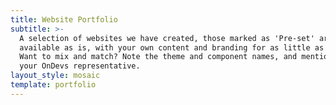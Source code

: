 ```yaml
---
title: Website Portfolio
subtitle: >-
  A selection of websites we have created, those marked as 'Pre-set' are
  available as is, with your own content and branding for as little as £200.
  Want to mix and match? Note the theme and component names, and mention them to
  your OnDevs representative.
layout_style: mosaic
template: portfolio
---
```

